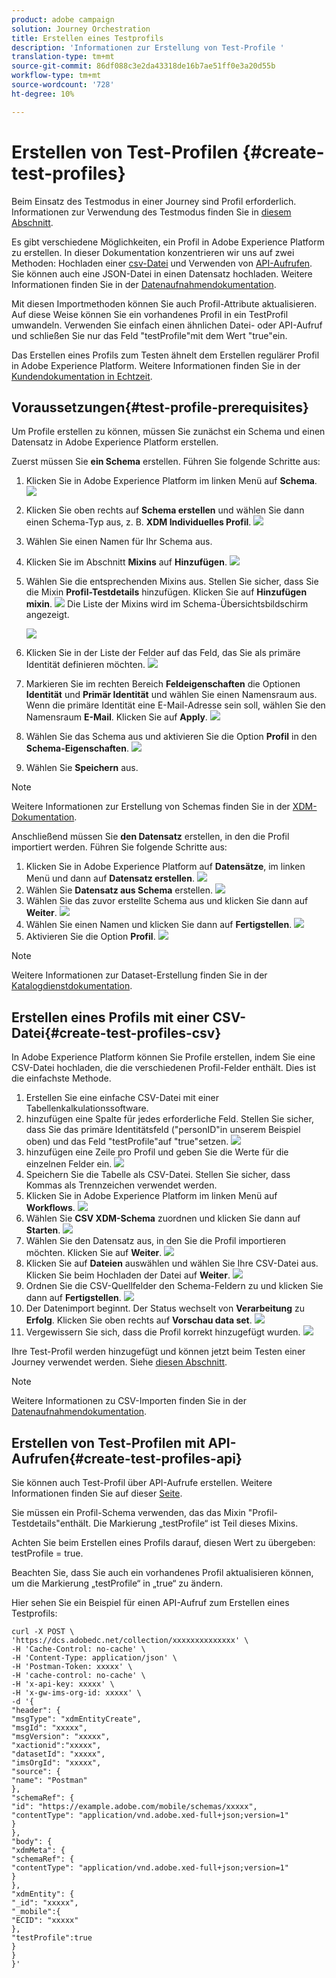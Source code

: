 ```yaml
---
product: adobe campaign
solution: Journey Orchestration
title: Erstellen eines Testprofils
description: 'Informationen zur Erstellung von Test-Profile '
translation-type: tm+mt
source-git-commit: 86df088c3e2da43318de16b7ae51ff0e3a20d55b
workflow-type: tm+mt
source-wordcount: '728'
ht-degree: 10%

---
```



# Erstellen von Test-Profilen {#create-test-profiles}

Beim Einsatz des Testmodus in einer Journey sind Profil erforderlich. Informationen zur Verwendung des Testmodus finden Sie in [diesem Abschnitt](../building-journeys/testing-the-journey.md).

Es gibt verschiedene Möglichkeiten, ein Profil in Adobe Experience Platform zu erstellen. In dieser Dokumentation konzentrieren wir uns auf zwei Methoden: Hochladen einer [csv-Datei](../building-journeys/creating-test-profiles.md#create-test-profiles-csv) und Verwenden von [API-Aufrufen](../building-journeys/creating-test-profiles.md#create-test-profiles-api). Sie können auch eine JSON-Datei in einen Datensatz hochladen. Weitere Informationen finden Sie in der [Datenaufnahmendokumentation](https://experienceleague.adobe.com/docs/experience-platform/ingestion/tutorials/ingest-batch-data.html#add-data-to-dataset).

Mit diesen Importmethoden können Sie auch Profil-Attribute aktualisieren. Auf diese Weise können Sie ein vorhandenes Profil in ein TestProfil umwandeln. Verwenden Sie einfach einen ähnlichen Datei- oder API-Aufruf und schließen Sie nur das Feld &quot;testProfile&quot;mit dem Wert &quot;true&quot;ein.

Das Erstellen eines Profils zum Testen ähnelt dem Erstellen regulärer Profil in Adobe Experience Platform. Weitere Informationen finden Sie in der [Kundendokumentation in Echtzeit](https://experienceleague.adobe.com/docs/experience-platform/profile/home.html).

## Voraussetzungen{#test-profile-prerequisites}

Um Profile erstellen zu können, müssen Sie zunächst ein Schema und einen Datensatz in Adobe Experience Platform erstellen.

Zuerst müssen Sie **ein Schema** erstellen. Führen Sie folgende Schritte aus:

1. Klicken Sie in Adobe Experience Platform im linken Menü auf **Schema**.
   ![](../assets/test-profiles-0.png)
1. Klicken Sie oben rechts auf **Schema erstellen** und wählen Sie dann einen Schema-Typ aus, z. B. **XDM Individuelles Profil**.
   ![](../assets/test-profiles-1.png)
1. Wählen Sie einen Namen für Ihr Schema aus.
1. Klicken Sie im Abschnitt **Mixins** auf **Hinzufügen**.
   ![](../assets/test-profiles-1-bis.png)
1. Wählen Sie die entsprechenden Mixins aus. Stellen Sie sicher, dass Sie die Mixin **Profil-Testdetails** hinzufügen. Klicken Sie auf **Hinzufügen mixin**.
   ![](../assets/test-profiles-1-ter.png)
Die Liste der Mixins wird im Schema-Übersichtsbildschirm angezeigt.

   ![](../assets/test-profiles-2.png)
1. Klicken Sie in der Liste der Felder auf das Feld, das Sie als primäre Identität definieren möchten.
   ![](../assets/test-profiles-3.png)
1. Markieren Sie im rechten Bereich **Feldeigenschaften** die Optionen **Identität** und **Primär Identität** und wählen Sie einen Namensraum aus. Wenn die primäre Identität eine E-Mail-Adresse sein soll, wählen Sie den Namensraum **E-Mail**. Klicken Sie auf **Apply**.
   ![](../assets/test-profiles-4.png)
1. Wählen Sie das Schema aus und aktivieren Sie die Option **Profil** in den **Schema-Eigenschaften**.
   ![](../assets/test-profiles-5.png)
1. Wählen Sie **Speichern** aus.

>[!NOTE]
>
>Weitere Informationen zur Erstellung von Schemas finden Sie in der [XDM-Dokumentation](https://experienceleague.adobe.com/docs/experience-platform/xdm/ui/resources/schemas.html#prerequisites).

Anschließend müssen Sie **den Datensatz** erstellen, in den die Profil importiert werden. Führen Sie folgende Schritte aus:

1. Klicken Sie in Adobe Experience Platform auf **Datensätze**, im linken Menü und dann auf **Datensatz erstellen**.
   ![](../assets/test-profiles-6.png)
1. Wählen Sie **Datensatz aus Schema** erstellen.
   ![](../assets/test-profiles-7.png)
1. Wählen Sie das zuvor erstellte Schema aus und klicken Sie dann auf **Weiter**.
   ![](../assets/test-profiles-8.png)
1. Wählen Sie einen Namen und klicken Sie dann auf **Fertigstellen**.
   ![](../assets/test-profiles-9.png)
1. Aktivieren Sie die Option **Profil**.
   ![](../assets/test-profiles-10.png)

>[!NOTE]
>
> Weitere Informationen zur Dataset-Erstellung finden Sie in der [Katalogdienstdokumentation](https://experienceleague.adobe.com/docs/experience-platform/catalog/datasets/user-guide.html#getting-started).

## Erstellen eines Profils mit einer CSV-Datei{#create-test-profiles-csv}

In Adobe Experience Platform können Sie Profile erstellen, indem Sie eine CSV-Datei hochladen, die die verschiedenen Profil-Felder enthält. Dies ist die einfachste Methode.

1. Erstellen Sie eine einfache CSV-Datei mit einer Tabellenkalkulationssoftware.
1. hinzufügen eine Spalte für jedes erforderliche Feld. Stellen Sie sicher, dass Sie das primäre Identitätsfeld (&quot;personID&quot;in unserem Beispiel oben) und das Feld &quot;testProfile&quot;auf &quot;true&quot;setzen.
   ![](../assets/test-profiles-11.png)
1. hinzufügen eine Zeile pro Profil und geben Sie die Werte für die einzelnen Felder ein.
   ![](../assets/test-profiles-12.png)
1. Speichern Sie die Tabelle als CSV-Datei. Stellen Sie sicher, dass Kommas als Trennzeichen verwendet werden.
1. Klicken Sie in Adobe Experience Platform im linken Menü auf **Workflows**.
   ![](../assets/test-profiles-14.png)
1. Wählen Sie **CSV XDM-Schema** zuordnen und klicken Sie dann auf **Starten**.
   ![](../assets/test-profiles-16.png)
1. Wählen Sie den Datensatz aus, in den Sie die Profil importieren möchten. Klicken Sie auf **Weiter**.
   ![](../assets/test-profiles-17.png)
1. Klicken Sie auf **Dateien** auswählen und wählen Sie Ihre CSV-Datei aus. Klicken Sie beim Hochladen der Datei auf **Weiter**.
   ![](../assets/test-profiles-18.png)
1. Ordnen Sie die CSV-Quellfelder den Schema-Feldern zu und klicken Sie dann auf **Fertigstellen**.
   ![](../assets/test-profiles-19.png)
1. Der Datenimport beginnt. Der Status wechselt von **Verarbeitung** zu **Erfolg**. Klicken Sie oben rechts auf **Vorschau data set**.
   ![](../assets/test-profiles-20.png)
1. Vergewissern Sie sich, dass die Profil korrekt hinzugefügt wurden.
   ![](../assets/test-profiles-21.png)

Ihre Test-Profil werden hinzugefügt und können jetzt beim Testen einer Journey verwendet werden. Siehe [diesen Abschnitt](../building-journeys/testing-the-journey.md).
>[!NOTE]
>
> Weitere Informationen zu CSV-Importen finden Sie in der [Datenaufnahmendokumentation](https://experienceleague.adobe.com/docs/experience-platform/ingestion/tutorials/map-a-csv-file.html#tutorials).

## Erstellen von Test-Profilen mit API-Aufrufen{#create-test-profiles-api}

Sie können auch Test-Profil über API-Aufrufe erstellen. Weitere Informationen finden Sie auf dieser [Seite](https://docs.adobe.com/content/help/de-DE/experience-platform/profile/home.html).

Sie müssen ein Profil-Schema verwenden, das das Mixin &quot;Profil-Testdetails&quot;enthält. Die Markierung „testProfile“ ist Teil dieses Mixins.

Achten Sie beim Erstellen eines Profils darauf, diesen Wert zu übergeben: testProfile = true.

Beachten Sie, dass Sie auch ein vorhandenes Profil aktualisieren können, um die Markierung „testProfile“ in „true“ zu ändern.

Hier sehen Sie ein Beispiel für einen API-Aufruf zum Erstellen eines Testprofils:

```
curl -X POST \
'https://dcs.adobedc.net/collection/xxxxxxxxxxxxxx' \
-H 'Cache-Control: no-cache' \
-H 'Content-Type: application/json' \
-H 'Postman-Token: xxxxx' \
-H 'cache-control: no-cache' \
-H 'x-api-key: xxxxx' \
-H 'x-gw-ims-org-id: xxxxx' \
-d '{
"header": {
"msgType": "xdmEntityCreate",
"msgId": "xxxxx",
"msgVersion": "xxxxx",
"xactionid":"xxxxx",
"datasetId": "xxxxx",
"imsOrgId": "xxxxx",
"source": {
"name": "Postman"
},
"schemaRef": {
"id": "https://example.adobe.com/mobile/schemas/xxxxx",
"contentType": "application/vnd.adobe.xed-full+json;version=1"
}
},
"body": {
"xdmMeta": {
"schemaRef": {
"contentType": "application/vnd.adobe.xed-full+json;version=1"
}
},
"xdmEntity": {
"_id": "xxxxx",
"_mobile":{
"ECID": "xxxxx"
},
"testProfile":true
}
}
}'
```

